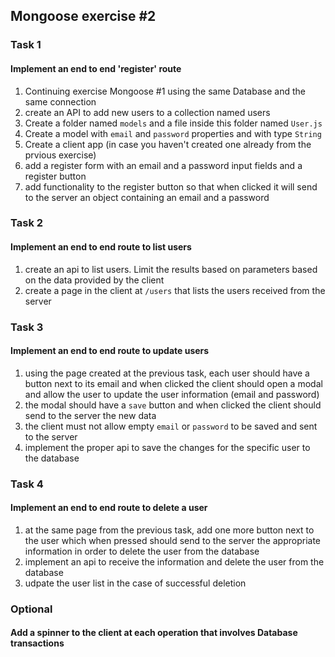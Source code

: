 ## Mongoose exercise #2

### Task 1
#### Implement an end to end 'register' route
1. Continuing exercise Mongoose #1 using the same Database and the same connection
2. create an API to add new users to a collection named users
3. Create a folder named `models` and a file inside this folder named `User.js`
4. Create a model with `email` and `password` properties and with type `String`
5. Create a client app (in case you haven't created one already from the prvious exercise)
6. add a register form with an email and a password input fields and a register button
7. add functionality to the register button so that when clicked it will send to the server an object containing an email and a password

### Task 2
#### Implement an end to end route to list users
1. create an api to list users. Limit the results based on parameters based on the data provided by the client
2. create a page in the client at `/users` that lists the users received from the server

### Task 3
#### Implement an end to end route to update users
1. using the page created at the previous task, each user should have a button next to its email and when clicked the client should open a modal and allow the user to update the user information (email and password)
2. the modal should have a `save` button and when clicked the client should send to the server the new data
3. the client must not allow empty `email` or `password` to be saved and sent to the server
4. implement the proper api to save the changes for the specific user to the database

### Task 4
#### Implement an end to end route to delete a user
1. at the same page from the previous task, add one more button next to the user which when pressed should send to the server the appropriate information in order to delete the user from the database
2. implement an api to receive the information and delete the user from the database
3. udpate the user list in the case of successful deletion

### Optional
#### Add a spinner to the client at each operation that involves Database transactions